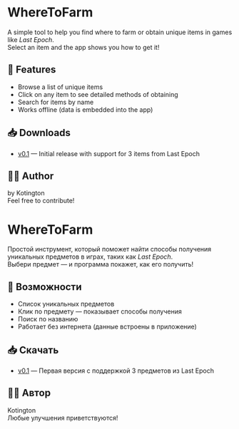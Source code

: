 # WhereToFarm

A simple tool to help you find where to farm or obtain unique items in games like *Last Epoch*.  
Select an item and the app shows you how to get it!

## 🚀 Features
- Browse a list of unique items
- Click on any item to see detailed methods of obtaining
- Search for items by name
- Works offline (data is embedded into the app)

## 📥 Downloads
- [v0.1](https://github.com/YOUR_USERNAME/where-to-farm/releases/tag/v0.1) — Initial release with support for 3 items from Last Epoch

## 🧑‍💻 Author
by Kotington  
Feel free to contribute!


# WhereToFarm

Простой инструмент, который поможет найти способы получения уникальных предметов в играх, таких как *Last Epoch*.  
Выбери предмет — и программа покажет, как его получить!

## 🚀 Возможности
- Список уникальных предметов
- Клик по предмету — показывает способы получения
- Поиск по названию
- Работает без интернета (данные встроены в приложение)

## 📥 Скачать
- [v0.1](https://github.com/YOUR_USERNAME/where-to-farm/releases/tag/v0.1) — Первая версия с поддержкой 3 предметов из Last Epoch

## 👨‍💻 Автор
Kotington  
Любые улучшения приветствуются!